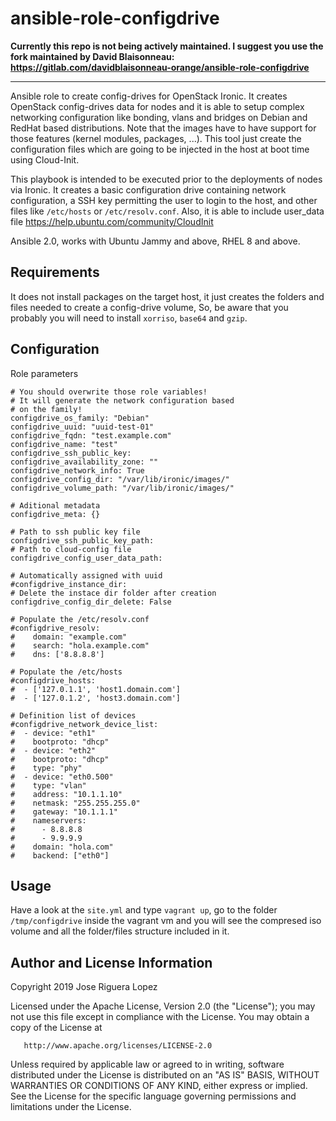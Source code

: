 ansible-role-configdrive
========================

**Currently this repo is not being actively maintained. I suggest you use
the fork maintained by David Blaisonneau: https://gitlab.com/davidblaisonneau-orange/ansible-role-configdrive**

-----------------------------------------------------------------

Ansible role to create config-drives for OpenStack Ironic. 
It creates OpenStack config-drives data for nodes and it is able
to setup complex networking configuration like bonding, vlans 
and bridges on Debian and RedHat based distributions. Note 
that the images have to have support for those features 
(kernel modules, packages, ...). This tool just create the 
configuration files which are going to be injected in the host at 
boot time using Cloud-Init.

This playbook is intended to be executed prior to the deployments 
of nodes via Ironic. It creates a basic configuration drive 
containing network configuration, a SSH key permitting the 
user to login to the host, and other files like `/etc/hosts` or 
`/etc/resolv.conf`. Also, it is able to include user_data 
file https://help.ubuntu.com/community/CloudInit


Ansible 2.0, works with Ubuntu Jammy and above, RHEL 8 and above.


Requirements
------------

It does not install packages on the target host, it just creates the 
folders and files needed to create a config-drive volume, So, be 
aware that you probably you will need to install `xorriso`,
`base64` and `gzip`.


Configuration
-------------

Role parameters
```
# You should overwrite those role variables!
# It will generate the network configuration based
# on the family!
configdrive_os_family: "Debian"
configdrive_uuid: "uuid-test-01"
configdrive_fqdn: "test.example.com"
configdrive_name: "test"
configdrive_ssh_public_key:
configdrive_availability_zone: ""
configdrive_network_info: True
configdrive_config_dir: "/var/lib/ironic/images/"
configdrive_volume_path: "/var/lib/ironic/images/"

# Aditional metadata
configdrive_meta: {}

# Path to ssh public key file
configdrive_ssh_public_key_path:
# Path to cloud-config file
configdrive_config_user_data_path:

# Automatically assigned with uuid
#configdrive_instance_dir:
# Delete the instace dir folder after creation
configdrive_config_dir_delete: False

# Populate the /etc/resolv.conf
#configdrive_resolv:
#    domain: "example.com"
#    search: "hola.example.com"
#    dns: ['8.8.8.8']

# Populate the /etc/hosts
#configdrive_hosts:
#  - ['127.0.1.1', 'host1.domain.com']
#  - ['127.0.1.2', 'host3.domain.com']

# Definition list of devices
#configdrive_network_device_list:
#  - device: "eth1"
#    bootproto: "dhcp"
#  - device: "eth2"
#    bootproto: "dhcp"
#    type: "phy"
#  - device: "eth0.500"
#    type: "vlan"
#    address: "10.1.1.10"
#    netmask: "255.255.255.0"
#    gateway: "10.1.1.1"
#    nameservers: 
#      - 8.8.8.8
#      - 9.9.9.9
#    domain: "hola.com"
#    backend: ["eth0"]
```

Usage
-----

Have a look at the `site.yml` and type `vagrant up`, go to the folder
`/tmp/configdrive` inside the vagrant vm and you will see the compresed
iso volume and all the folder/files structure included in it. 


Author and License Information
------------------------------


   Copyright 2019 Jose Riguera Lopez

   Licensed under the Apache License, Version 2.0 (the "License");
   you may not use this file except in compliance with the License.
   You may obtain a copy of the License at

       http://www.apache.org/licenses/LICENSE-2.0

   Unless required by applicable law or agreed to in writing, software
   distributed under the License is distributed on an "AS IS" BASIS,
   WITHOUT WARRANTIES OR CONDITIONS OF ANY KIND, either express or implied.
   See the License for the specific language governing permissions and
   limitations under the License.
